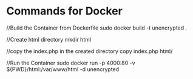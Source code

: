 # Commands for Docker

//Build the Container from Dockerfile
sudo docker build -t unencrypted .

//Create html directory
mkdir html

//copy the index.php in the created directory
copy index.php html/

//Run the Container
sudo docker run -p 4000:80 -v ${PWD}/html:/var/www/html -d unencrypted
